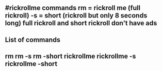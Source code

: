 #rickrollme commands
rm = rickroll me (full rickroll)
-s = short (rickroll but only 8 seconds long)
full rickroll and short rickroll don't have ads
--------------------------------------------------------------------------------------
List of commands
--------------------------------------------------------------------------------------
rm
rm -s
rm -short
rickrollme
rickrollme -s
rickrollme -short
--------------------------------------------------------------------------------------

